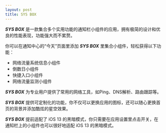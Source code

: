 ```yaml
---
layout: post
title: SYS BOX
---
```


***SYS BOX*** 是一款集合多个实用功能的通知栏小组件的应用，拥有极简的设计和优良的性能表现，功能强大而不累赘。

你可以在通知中心的“今天”页面里添加 ***SYS BOX*** 里集合小组件，轻松获得以下功能：

* 网络流量系统信息小组件
* 倒数日小组件
* 快捷入口小组件
* 网络流量监测小组件

***SYS BOX*** 为专业用户提供了常用的网络工具，如Ping、DNS解析、路由跟踪等。

***SYS BOX*** 提供可定制化的功能，你不仅可以更换应用的图标，还可以随心更换首页的背景并添加酷炫的星空效果。

***SYS BOX*** 提前适配了 iOS 13 的黑暗模式，你只需要在应用设置里点击开关，在通知栏上的小组件也可以很好地适配 iOS 13 的黑暗模式。